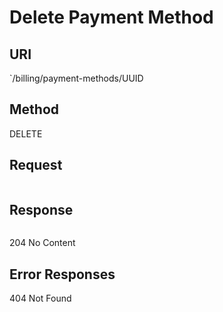# Delete Payment Method
## URI
`/billing/payment-methods/UUID

## Method
DELETE

## Request
```js
```

## Response
```js
```
204 No Content

## Error Responses
404 Not Found

